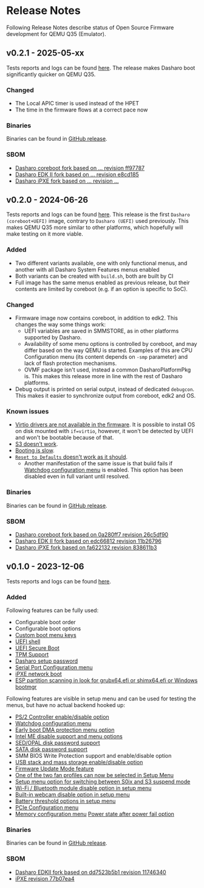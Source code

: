 # Release Notes

Following Release Notes describe status of Open Source Firmware development for
QEMU Q35 (Emulator).

<!--TODO-->
## v0.2.1 - 2025-05-xx

Tests reports and logs can be found
[here](https://dl.3mdeb.com/open-source-firmware/Dasharo/qemu/q35/v0.2.1/).
The release makes Dasharo boot significantly quicker on QEMU Q35.

### Changed

- The Local APIC timer is used instead of the HPET
- The time in the firmware flows at a correct pace now

### Binaries

Binaries can be found in
[GitHub release](https://github.com/Dasharo/coreboot/releases/tag/qemu_q35_v0.2.1).

### SBOM
<!-- TODO verify the revisions once everything is merged -->
- [Dasharo coreboot fork based on ... revision ff97787](https://github.com/Dasharo/coreboot/tree/ff97787)
- [Dasharo EDK II fork based on ... revision e8cd185](https://github.com/Dasharo/edk2/tree/e8cd185)
- [Dasharo iPXE fork based on ... revision ...](https://github.com/Dasharo/ipxe/commit/...)

## v0.2.0 - 2024-06-26

Tests reports and logs can be found
[here](https://dl.3mdeb.com/open-source-firmware/Dasharo/qemu/q35/v0.2.0/).
This release is the first `Dasharo (coreboot+UEFI)` image, contrary to
`Dasharo (UEFI)` used previously. This makes QEMU Q35 more similar to other
platforms, which hopefully will make testing on it more viable.

### Added

- Two different variants available, one with only functional menus, and another
  with all Dasharo System Features menus enabled
- Both variants can be created with `build.sh`, both are built by CI
- Full image has the same menus enabled as previous release, but their contents
  are limited by coreboot (e.g. if an option is specific to SoC).

### Changed

- Firmware image now contains coreboot, in addition to edk2. This changes the
  way some things work:
    + UEFI variables are saved in SMMSTORE, as in other platforms supported by
      Dasharo.
    + Availability of some menu options is controlled by coreboot, and may
      differ based on the way QEMU is started. Examples of this are CPU
      Configuration menu (its content depends on `-smp` parameter) and lack of
      flash protection mechanisms.
    + OVMF package isn't used, instead a common DasharoPlatformPkg is. This
      makes this release more in line with the rest of Dasharo platforms.
- Debug output is printed on serial output, instead of dedicated `debugcon`.
  This makes it easier to synchronize output from coreboot, edk2 and OS.

### Known issues

- [Virtio drivers are not available in the firmware](https://github.com/Dasharo/dasharo-issues/issues/901).
  It is possible to install OS on disk mounted with `if=virtio`, however, it
  won't be detected by UEFI and won't be bootable because of that.
- [S3 doesn't work](https://github.com/Dasharo/dasharo-issues/issues/902).
- [Booting is slow](https://github.com/Dasharo/dasharo-issues/issues/898).
- [`Reset to Defaults` doesn't work as it should](https://github.com/Dasharo/dasharo-issues/issues/887).
    + Another manifestation of the same issue is that build fails if [Watchdog
      configuration menu](https://docs.dasharo.com/dasharo-menu-docs/dasharo-system-features/#chipset-configuration)
      is enabled. This option has been disabled even in full variant until
      resolved.

### Binaries

Binaries can be found in
[GitHub release](https://github.com/Dasharo/coreboot/releases/tag/qemu_q35_v0.2.0).

### SBOM

- [Dasharo coreboot fork based on 0a280ff7 revision 26c5df90](https://github.com/Dasharo/coreboot/tree/26c5df90)
- [Dasharo EDK II fork based on edc66812 revision 11b26796](https://github.com/Dasharo/edk2/tree/11b26796)
- [Dasharo iPXE fork based on fa622132 revision 838611b3](https://github.com/Dasharo/ipxe/commit/838611b3)

## v0.1.0 - 2023-12-06

Tests reports and logs can be found
[here](https://dl.3mdeb.com/open-source-firmware/Dasharo/qemu/q35/v0.1.0/).

### Added

Following features can be fully used:

- Configurable boot order
- Configurable boot options
- [Custom boot menu keys](https://docs.dasharo.com/unified-test-documentation/dasharo-compatibility/303-custom-boot-menu-key/)
- [UEFI shell](https://docs.dasharo.com/unified-test-documentation/dasharo-compatibility/30P-uefi-shell/)
- [UEFI Secure Boot](https://docs.dasharo.com/unified-test-documentation/dasharo-security/206-secure-boot/)
- [TPM Support](https://docs.dasharo.com/unified-test-documentation/dasharo-security/200-tpm-support/)
- [Dasharo setup password](https://docs.dasharo.com/unified-test-documentation/dasharo-security/20R-uefi-setup-password/)
- [Serial Port Configuration menu](https://docs.dasharo.com/dasharo-menu-docs/dasharo-system-features/#serial-port-configuration)
- [iPXE network boot](https://docs.dasharo.com/unified-test-documentation/dasharo-compatibility/315-network-boot/)
- [ESP partition scanning in look for grubx64.efi or shimx64.efi or Windows bootmgr](https://github.com/Dasharo/dasharo-issues/issues/94)

Following features are visible in setup menu and can be used for testing the
menus, but have no actual backend hooked up:

- [PS/2 Controller enable/disable option](https://docs.dasharo.com/dasharo-menu-docs/dasharo-system-features/#chipset-configuration)
- [Watchdog configuration menu](https://docs.dasharo.com/dasharo-menu-docs/dasharo-system-features/#chipset-configuration)
- [Early boot DMA protection menu option](https://docs.dasharo.com/unified-test-documentation/dasharo-security/20L-early-boot-dma-protection/)
- [Intel ME disable support and menu options](https://docs.dasharo.com/unified-test-documentation/dasharo-security/20F-me-neuter/)
- [SED/OPAL disk password support](https://docs.dasharo.com/unified-test-documentation/dasharo-security/208-opal-disk-password-support/)
- [SATA disk password support](https://docs.dasharo.com/dasharo-menu-docs/device-manager/#hdd-security-configuration)
- SMM BIOS Write Protection support and enable/disable option
- [USB stack and mass storage enable/disable option](https://docs.dasharo.com/dasharo-menu-docs/dasharo-system-features/#usb-configuration)
- [Firmware Update Mode feature](https://docs.dasharo.com/dasharo-menu-docs/dasharo-system-features/#dasharo-security-options)
- [One of the two fan profiles can now be selected in Setup Menu](https://docs.dasharo.com/unified/novacustom/features/)
- [Setup menu option for switching between S0ix and S3 suspend mode](https://docs.dasharo.com/dasharo-menu-docs/dasharo-system-features/#power-management-options)
- [Wi-Fi / Bluetooth module disable option in setup menu](https://docs.dasharo.com/dasharo-menu-docs/dasharo-system-features/#dasharo-security-options)
- [Built-in webcam disable option in setup menu](https://docs.dasharo.com/dasharo-menu-docs/dasharo-system-features/#dasharo-security-options)
- [Battery threshold options in setup menu](https://docs.dasharo.com/dasharo-menu-docs/dasharo-system-features/#power-management-options)
- [PCIe Configuration menu](https://docs.dasharo.com/dasharo-menu-docs/dasharo-system-features/#pcipcie-configuration)
- [Memory configuration menu](https://docs.dasharo.com/dasharo-menu-docs/dasharo-system-features/#memory-configuration)
  [Power state after power fail option](https://docs.dasharo.com/dasharo-menu-docs/dasharo-system-features/#power-management-options)

### Binaries

Binaries can be found in
[GitHub release](https://github.com/Dasharo/edk2/releases/tag/qemu_q35_v0.1.0).

### SBOM

- [Dasharo EDKII fork based on dd7523b5b1 revision 11746340](https://github.com/Dasharo/edk2/tree/11746340)
- [iPXE revision 77b07ea4](https://github.com/ipxe/ipxe/tree/77b07ea4)
